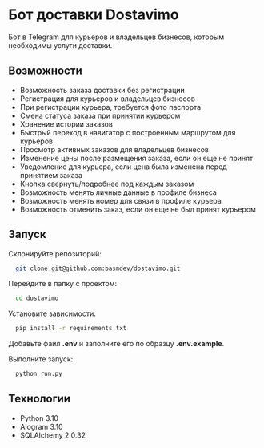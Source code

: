 
# Бот доставки Dostavimo

Бот в Telegram для курьеров и владельцев бизнесов, которым необходимы услуги доставки.


## Возможности

- Возможность заказа доставки без регистрации
- Регистрация для курьеров и владельцев бизнесов
- При регистрации курьера, требуется фото паспорта
- Смена статуса заказа при принятии курьером
- Хранение истории заказов
- Быстрый переход в навигатор с построенным маршрутом для курьеров
- Просмотр активных заказов для владельцев бизнесов
- Изменение цены после размещения заказа, если он еще не принят
- Уведомление для курьера, если цена была изменена перед принятием заказа
- Кнопка свернуть/подробнее под каждым заказом
- Возможность менять личные данные в профиле бизнеса
- Возможность менять номер для связи в профиле курьера
- Возможность отменить заказ, если он еще не был принят курьером

## Запуск

Склонируйте репозиторий:

```bash
  git clone git@github.com:basmdev/dostavimo.git
```

Перейдите в папку с проектом:

```bash
  cd dostavimo
```

Установите зависимости:

```bash
  pip install -r requirements.txt
```

Добавьте файл **.env** и заполните его по образцу **.env.example**.

Выполните запуск:

```bash
  python run.py
```


## Технологии

- Python 3.10
- Aiogram 3.10
- SQLAlchemy 2.0.32
